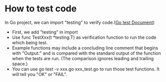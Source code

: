 # How to test code

In Go project, we can import "testing" to verify code.([Go test Document](https://pkg.go.dev/testing))

- First, we add "testing" in import
- Use func TestXxx(t *testing.T) as verification function to run the code which being test.
- Example functions may include a concluding line comment that begins with "Output:" and is compared with the standard output of the function when the tests are run. (The comparison ignores leading and trailing space.)
- You can use go test -v xxx.go xxx_test.go to run those test functions. It will tell you "OK" or "FAIL".